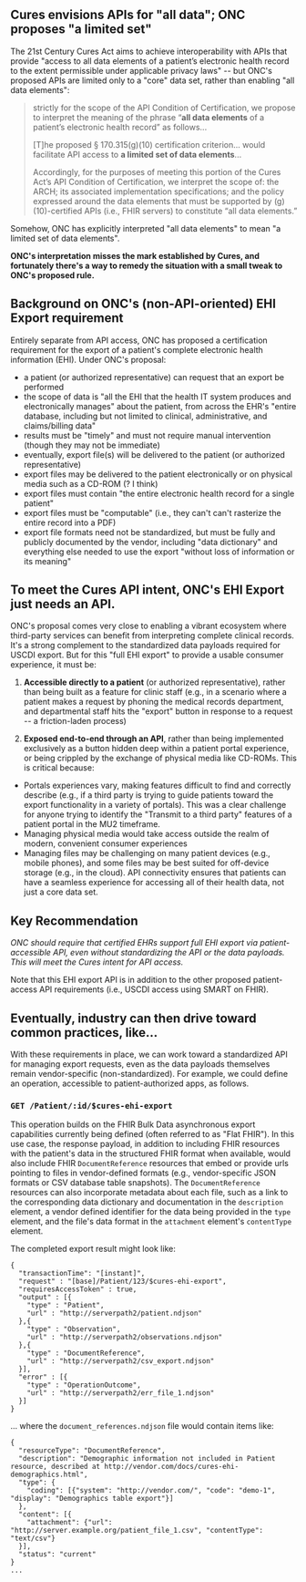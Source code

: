 ## Cures envisions APIs for "all data"; ONC proposes "a limited set"

The 21st Century Cures Act aims to achieve interoperability with APIs that provide
"access to all data elements of a patient’s electronic health record to the extent
permissible under applicable privacy laws" -- but ONC's proposed APIs are limited
only to a "core" data set, rather than enabling "all data elements":

> strictly for the scope of the API Condition of Certification, we propose to interpret the meaning of the phrase 
> “**all data elements** of a patient’s electronic health record” as follows...
>
> [T]he proposed § 170.315(g)(10) certification criterion...
> would facilitate API access to **a limited set of data elements**...
> 
> Accordingly, for the 
> purposes of meeting this portion of the Cures Act’s API Condition of Certification, we interpret 
> the scope of: the ARCH; its associated implementation specifications; and the policy expressed 
> around the data elements that must be supported by (g)(10)-certified APIs (i.e., FHIR servers) to 
> constitute “all data elements.”

Somehow, ONC has explicitly interpreted "all data elements" to mean "a limited set of data elements".

**ONC's interpretation misses the mark established by Cures, and fortunately there's a way to
remedy the situation with a small tweak to ONC's proposed rule.**

## Background on ONC's (non-API-oriented) EHI Export requirement

Entirely separate from API access, ONC has proposed a certification requirement for the
export of a patient's complete electronic health information (EHI).
Under ONC's proposal:

* a patient (or authorized representative) can request that an export be performed
* the scope of data is "all the EHI that the health IT system produces and electronically manages" about the patient, from across the EHR's "entire database, including but not limited to clinical, administrative, and claims/billing data"
* results must be "timely" and must not require manual intervention (though they may not be immediate) 
* eventually, export file(s) will be delivered to the patient (or authorized representative)
* export files may be delivered to the patient electronically or on physical media such as a CD-ROM (? I think)
* export files must contain "the entire electronic health record for a single patient"
* export files must be "computable" (i.e., they can't can't rasterize the entire record into a PDF)
* export file formats need not be standardized, but must be fully and publicly documented by the vendor, including "data dictionary" and everything else needed to use the export "without loss of information or its meaning"

## To meet the Cures API intent, ONC's EHI Export just needs an API.

ONC's proposal comes very close to enabling a vibrant ecosystem where third-party
services can benefit from interpreting complete clinical records. It's a strong
complement to the standardized data payloads required for USCDI export. But
for this "full EHI export" to provide a usable consumer experience, it must be:

1) **Accessible directly to a patient** (or authorized representative), rather than
being built as a feature for clinic staff (e.g., in a scenario where a patient makes
a request by phoning the medical records department, and departmental staff hits the
"export" button in response to a request -- a friction-laden process)

2) **Exposed end-to-end through an API**, rather than being implemented exclusively as a button
hidden deep within a patient portal experience, or being crippled by the exchange of
physical media like CD-ROMs. This is critical because:
* Portals experiences vary, making features difficult to find and correctly describe
(e.g., if a third party is trying to guide patients toward the export functionality
in a variety of portals). This was a clear challenge for anyone trying to identify
the "Transmit to a third party" features of a patient portal in the MU2 timeframe.
* Managing physical media would take access outside the realm of modern, convenient
consumer experiences
* Managing files may be challenging on many patient devices (e.g., mobile phones),
and some files may be best suited for off-device storage (e.g., in the cloud). API
connectivity ensures that patients can have a seamless experience for accessing
all of their health data, not just a core data set.

## Key Recommendation

*ONC should require that certified EHRs support full EHI export via patient-accessible API,
even without standardizing the API or the data payloads. This will meet the Cures intent
for API access.*

Note that this EHI export API is in addition to the other proposed patient-access API requirements
(i.e., USCDI access using SMART on FHIR).

## Eventually, industry can then drive toward common practices, like...

With these requirements in place, we can work toward a standardized API for managing export
requests, even as the data payloads themselves remain vendor-specific (non-standardized).
For example, we could define an operation, accessible to patient-authorized apps, as follows.

### `GET /Patient/:id/$cures-ehi-export`

This operation builds on the FHIR Bulk Data asynchronous export capabilities currently
being defined (often referred to as "Flat FHIR"). In this use case, the response payload,
in addition to including FHIR resources with the patient's data in the structured FHIR
format when available, would also include FHIR `DocumentReference` resources that embed or
provide urls pointing to files in vendor-defined formats (e.g., vendor-specific JSON
formats or CSV database table snapshots). The `DocumentReference` resources can also
incorporate metadata about each file, such as a link to the corresponding data dictionary
and documentation in the `description` element, a vendor defined identifier for the data
being provided in the `type` element, and the file's data format in the `attachment`
element's `contentType` element. 

The completed export result might look like:

```
{
  "transactionTime": "[instant]",
  "request" : "[base]/Patient/123/$cures-ehi-export", 
  "requiresAccessToken" : true,
  "output" : [{
    "type" : "Patient",
    "url" : "http://serverpath2/patient.ndjson"
  },{
    "type" : "Observation",
    "url" : "http://serverpath2/observations.ndjson"
  },{
    "type" : "DocumentReference",
    "url" : "http://serverpath2/csv_export.ndjson"
  }],
  "error" : [{
    "type" : "OperationOutcome",
    "url" : "http://serverpath2/err_file_1.ndjson"
  }]
}
```

... where the `document_references.ndjson` file would contain items like:

```
{
  "resourceType": "DocumentReference",
  "description": "Demographic information not included in Patient resource, described at http://vendor.com/docs/cures-ehi-demographics.html",
  "type": {
    "coding": [{"system": "http://vendor.com/", "code": "demo-1", "display": "Demographics table export"}]
  },
  "content": [{
    "attachment": {"url": "http://server.example.org/patient_file_1.csv", "contentType": "text/csv"}
  }],
  "status": "current"
}
...
```
